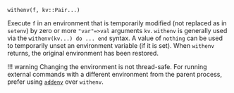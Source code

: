 ```
withenv(f, kv::Pair...)
```

Execute `f` in an environment that is temporarily modified (not replaced as in `setenv`) by zero or more `"var"=>val` arguments `kv`. `withenv` is generally used via the `withenv(kv...) do ... end` syntax. A value of `nothing` can be used to temporarily unset an environment variable (if it is set). When `withenv` returns, the original environment has been restored.

!!! warning
    Changing the environment is not thread-safe. For running external commands with a different environment from the parent process, prefer using [`addenv`](@ref) over `withenv`.

